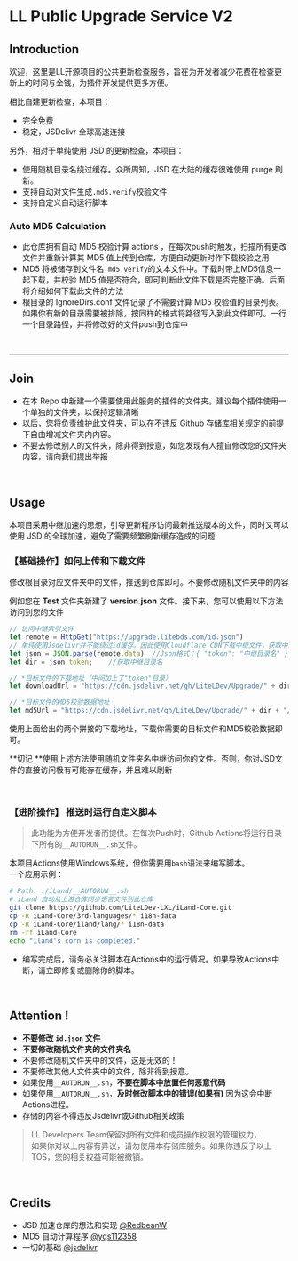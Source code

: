 # LL Public Upgrade Service V2

## Introduction

欢迎，这里是LL开源项目的公共更新检查服务，旨在为开发者减少花费在检查更新上的时间与金钱，为插件开发提供更多方便。

相比自建更新检查，本项目：

 - 完全免费
 - 稳定，JSDelivr 全球高速连接

另外，相对于单纯使用 JSD 的更新检查，本项目：
 - 使用随机目录名绕过缓存。众所周知，JSD 在大陆的缓存很难使用 purge 刷新。
 - 支持自动对文件生成`.md5.verify`校验文件
 - 支持自定义自动运行脚本

### Auto MD5 Calculation

- 此仓库拥有自动 MD5 校验计算 actions ，在每次push时触发，扫描所有更改文件并重新计算其 MD5 值上传到仓库，方便自动更新时作下载校验之用
- MD5 将被储存到文件名`.md5.verify`的文本文件中。下载时带上MD5信息一起下载，并校验 MD5 值是否符合，即可判断此文件下载是否完整正确。后面将介绍如何下载此文件的方法
- 根目录的 IgnoreDirs.conf 文件记录了不需要计算 MD5 校验值的目录列表。如果你有新的目录需要被排除，按同样的格式将路径写入到此文件即可。一行一个目录路径，并将修改好的文件push到仓库中

<br>

------

## Join

- 在本 Repo 中新建一个需要使用此服务的插件的文件夹。建议每个插件使用一个单独的文件夹，以保持逻辑清晰
- 以后，您将负责维护此文件夹，可以在不违反 Github 存储库相关规定的前提下自由增减文件夹内内容。
 - 不要去修改别人的文件夹，除非得到授意，如您发现有人擅自修改您的文件夹内容，请向我们提出举报

<br>

## Usage

本项目采用中继加速的思想，引导更新程序访问最新推送版本的文件，同时又可以使用 JSD 的全球加速，避免了需要频繁刷新缓存造成的问题

### 【基础操作】如何上传和下载文件

修改根目录对应文件夹中的文件，推送到仓库即可。不要修改随机文件夹中的内容

例如您在 **Test** 文件夹新建了 **version.json** 文件。接下来，您可以使用以下方法访问到您的文件

```javascript
// 访问中继索引文件
let remote = HttpGet("https://upgrade.litebds.com/id.json")
// 单纯使用Jsdelivr并不能绕过id缓存。因此使用Cloudflare CDN下载中继文件，获取中继目录名后再使用速度较快的Jsdelivr进行加速
let json = JSON.parse(remote.data)	//Json格式：{ "token": "中继目录名" }
let dir = json.token;	 //获取中继目录名

// *目标文件的下载地址（中间加上了"token"目录）
let downloadUrl = "https://cdn.jsdelivr.net/gh/LiteLDev/Upgrade/" + dir + "/Test/version.json"

// *目标文件的MD5校验数据地址
let md5Url = "https://cdn.jsdelivr.net/gh/LiteLDev/Upgrade/" + dir + "/Test/version.json.md5.verify"
```
使用上面给出的两个拼接的下载地址，下载你需要的目标文件和MD5校验数据即可。

**切记 **使用上述方法使用随机文件夹名中继访问你的文件。否则，你对JSD文件的直接访问极有可能存在缓存，并且难以刷新

<br>

### 【进阶操作】 推送时运行自定义脚本

 > 此功能为方便开发者而提供。在每次Push时，Github Actions将运行目录下所有的`__AUTORUN__.sh`文件。

 本项目Actions使用Windows系统，但你需要用`bash`语法来编写脚本。<br>
 一个应用示例：

 ```bash
 # Path: ./iLand/__AUTORUN__.sh
 # iLand 自动从上游仓库同步语言文件到此仓库
 git clone https://github.com/LiteLDev-LXL/iLand-Core.git
 cp -R iLand-Core/3rd-languages/* i18n-data
 cp -R iLand-Core/iland/lang/* i18n-data
 rm -rf iLand-Core
 echo "iland's corn is completed."
 ```
  - 编写完成后，请务必关注脚本在Actions中的运行情况。如果导致Actions中断，请立即修复或删除你的脚本。

<br>

## Attention !

 - **不要修改 `id.json` 文件**
 - **不要修改随机文件夹的文件夹名**
 - 不要修改随机文件夹中的文件，这是无效的！
 - 不要修改其他人文件夹中的文件，除非得到授意。
 - 如果使用`__AUTORUN__.sh`，**不要在脚本中放置任何恶意代码**
 - 如果使用`__AUTORUN__.sh`，**及时修改脚本中的错误(如果有)** 因为这会中断Actions进程。
 - 存储的内容不得违反Jsdelivr或Github相关政策

 > LL Developers Team保留对所有文件和成员操作权限的管理权力，<br>
 > 如果你对以上内容有异议，请勿使用本存储库服务。如果你违反了以上TOS，您的相关权益可能被撤销。

<br>

## Credits

 - JSD 加速仓库的想法和实现 [@RedbeanW](https://github.com/Redbeanw44602)
 - MD5 自动计算程序 [@yqs112358](https://github.com/yqs112358)
 - 一切的基础 [@jsdelivr](https://github.com/jsdelivr)